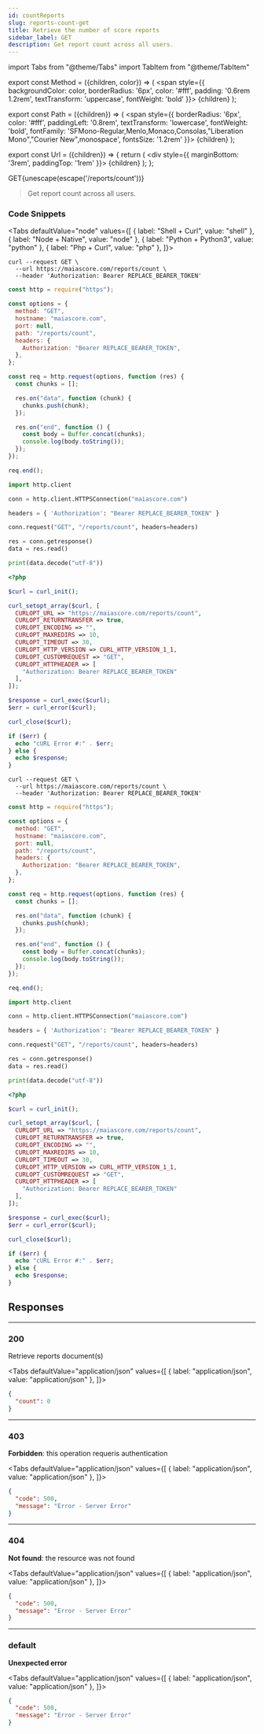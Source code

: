 ```yaml
---
id: countReports
slug: reports-count-get
title: Retrieve the number of score reports
sidebar_label: GET
description: Get report count across all users.
---
```


<!-- prettier-ignore-start -->
import Tabs from "@theme/Tabs"
import TabItem from "@theme/TabItem"


export const Method = ({children, color}) => (
  <span
    style={{
      backgroundColor: color,
      borderRadius: '6px',
      color: '#fff',
      padding: '0.6rem 1.2rem',
      textTransform: 'uppercase',
      fontWeight: 'bold'
    }}>
    {children}
  </span>
);

export const Path = ({children}) => (
  <span
    style={{
      borderRadius: '6px',
      color: '#fff',
      paddingLeft: '0.8rem',
      textTransform: 'lowercase',
      fontWeight: 'bold',
      fontFamily: 'SFMono-Regular,Menlo,Monaco,Consolas,"Liberation Mono","Courier New",monospace',
      fontsSize: '1.2rem'
    }}>
    {children}
  </span>
);

export const Url = ({children}) => {
  return (
    <div
      style={{
        marginBottom: '3rem',
        paddingTop: '1rem'
      }}>
      {children}
    </div>
  );
};

<!-- prettier-ignore-end -->

<Url>
  <Method color="#6b55b2">GET</Method><Path>{unescape(escape('/reports/count'))}</Path>
</Url>

> Get report count across all users.

### Code Snippets

<!-- prettier-ignore-start -->

<Tabs defaultValue="node" values={[
  { label: "Shell + Curl", value: "shell" },
  { label: "Node + Native", value: "node" },
  { label: "Python + Python3", value: "python" },
  { label: "Php + Curl", value: "php" },
]}>

<!-- prettier-ignore-end -->

<TabItem value="shell">

```shell
curl --request GET \
  --url https://maiascore.com/reports/count \
  --header 'Authorization: Bearer REPLACE_BEARER_TOKEN'
```

</TabItem>

<TabItem value="node">

```javascript
const http = require("https");

const options = {
  method: "GET",
  hostname: "maiascore.com",
  port: null,
  path: "/reports/count",
  headers: {
    Authorization: "Bearer REPLACE_BEARER_TOKEN",
  },
};

const req = http.request(options, function (res) {
  const chunks = [];

  res.on("data", function (chunk) {
    chunks.push(chunk);
  });

  res.on("end", function () {
    const body = Buffer.concat(chunks);
    console.log(body.toString());
  });
});

req.end();
```

</TabItem>

<TabItem value="python">

```python
import http.client

conn = http.client.HTTPSConnection("maiascore.com")

headers = { 'Authorization': "Bearer REPLACE_BEARER_TOKEN" }

conn.request("GET", "/reports/count", headers=headers)

res = conn.getresponse()
data = res.read()

print(data.decode("utf-8"))
```

</TabItem>

<TabItem value="php">

```php
<?php

$curl = curl_init();

curl_setopt_array($curl, [
  CURLOPT_URL => "https://maiascore.com/reports/count",
  CURLOPT_RETURNTRANSFER => true,
  CURLOPT_ENCODING => "",
  CURLOPT_MAXREDIRS => 10,
  CURLOPT_TIMEOUT => 30,
  CURLOPT_HTTP_VERSION => CURL_HTTP_VERSION_1_1,
  CURLOPT_CUSTOMREQUEST => "GET",
  CURLOPT_HTTPHEADER => [
    "Authorization: Bearer REPLACE_BEARER_TOKEN"
  ],
]);

$response = curl_exec($curl);
$err = curl_error($curl);

curl_close($curl);

if ($err) {
  echo "cURL Error #:" . $err;
} else {
  echo $response;
}
```

</TabItem>

```shell title="Shell + Curl"
curl --request GET \
  --url https://maiascore.com/reports/count \
  --header 'Authorization: Bearer REPLACE_BEARER_TOKEN'
```

```javascript title="Node + Native"
const http = require("https");

const options = {
  method: "GET",
  hostname: "maiascore.com",
  port: null,
  path: "/reports/count",
  headers: {
    Authorization: "Bearer REPLACE_BEARER_TOKEN",
  },
};

const req = http.request(options, function (res) {
  const chunks = [];

  res.on("data", function (chunk) {
    chunks.push(chunk);
  });

  res.on("end", function () {
    const body = Buffer.concat(chunks);
    console.log(body.toString());
  });
});

req.end();
```

```python title="Python + Python3"
import http.client

conn = http.client.HTTPSConnection("maiascore.com")

headers = { 'Authorization': "Bearer REPLACE_BEARER_TOKEN" }

conn.request("GET", "/reports/count", headers=headers)

res = conn.getresponse()
data = res.read()

print(data.decode("utf-8"))
```

```php title="Php + Curl"
<?php

$curl = curl_init();

curl_setopt_array($curl, [
  CURLOPT_URL => "https://maiascore.com/reports/count",
  CURLOPT_RETURNTRANSFER => true,
  CURLOPT_ENCODING => "",
  CURLOPT_MAXREDIRS => 10,
  CURLOPT_TIMEOUT => 30,
  CURLOPT_HTTP_VERSION => CURL_HTTP_VERSION_1_1,
  CURLOPT_CUSTOMREQUEST => "GET",
  CURLOPT_HTTPHEADER => [
    "Authorization: Bearer REPLACE_BEARER_TOKEN"
  ],
]);

$response = curl_exec($curl);
$err = curl_error($curl);

curl_close($curl);

if ($err) {
  echo "cURL Error #:" . $err;
} else {
  echo $response;
}
```

</Tabs>

## Responses

---

### 200

Retrieve reports document(s)

<!-- prettier-ignore-start -->

<Tabs defaultValue="application/json" values={[
  { label: "application/json", value: "application/json" },
]}>

<!-- prettier-ignore-end -->

<TabItem value="application/json">

```json title="Example response"
{
  "count": 0
}
```

</TabItem>

</Tabs>

---

### 403

**Forbidden**: this operation requeris authentication

<!-- prettier-ignore-start -->

<Tabs defaultValue="application/json" values={[
  { label: "application/json", value: "application/json" },
]}>

<!-- prettier-ignore-end -->

<TabItem value="application/json">

```json title="Example response"
{
  "code": 500,
  "message": "Error - Server Error"
}
```

</TabItem>

</Tabs>

---

### 404

**Not found**: the resource was not found

<!-- prettier-ignore-start -->

<Tabs defaultValue="application/json" values={[
  { label: "application/json", value: "application/json" },
]}>

<!-- prettier-ignore-end -->

<TabItem value="application/json">

```json title="Example response"
{
  "code": 500,
  "message": "Error - Server Error"
}
```

</TabItem>

</Tabs>

---

### default

**Unexpected error**

<!-- prettier-ignore-start -->

<Tabs defaultValue="application/json" values={[
  { label: "application/json", value: "application/json" },
]}>

<!-- prettier-ignore-end -->

<TabItem value="application/json">

```json title="Example response"
{
  "code": 500,
  "message": "Error - Server Error"
}
```

</TabItem>

</Tabs>
